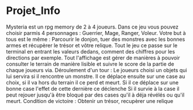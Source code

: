 # Projet_Info
Mysteria est un rpg memory de 2 à 4 joueurs.
Dans ce jeu vous pouvez choisir parmis 4 personnages : Guerrier, Mage, Ranger, Voleur.
Votre but à tous est le même : Parcourir le donjon, tuer des monstres avec les bonnes armes et récupèrer le trésor et vôtre relique.
Tout le jeu ce passe sur le terminal en entrant les valeurs dedans, comment des chiffres pour les directions par exemple.
Tout l'affichage est gérer de manières à pouvoir consulter le terrain de manière lisible et suivre le score de la partie de chaque joueurs via.
Déroulement d'un tour :
  Le joueurs choisi un objets qui lui servira si il rencontre un monstre.
  Il ce déplace ensuite sur une case au choix, si il va hors du terrain il ce perd et meurt.
  Si il ce déplace sur une bonne case l'effet de cette dernière ce déclenche
  Si il survie à la case il peut rejouer jusqu'à être bloqué par des cases qu'il à déja révélés ou qu'il meurt.
Condition de victoire :
  Obtenir un trésor, recupèrer une relique
  
